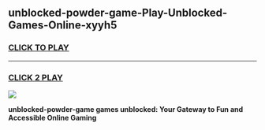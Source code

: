 
## unblocked-powder-game-Play-Unblocked-Games-Online-xyyh5
<h3>
<a href="https://premium76.site?title=unblocked-powder-game&ref=25A">CLICK TO PLAY</a></h3>
<hr>

<h3>
<a href="https://premium76.site?title=unblocked-powder-game&ref=25A">CLICK 2 PLAY</a>
  
</h3>

<a href="https://premium76.site?title=unblocked-powder-game&ref=25A"><img src="https://clearcache.store/games.png"></a>


**unblocked-powder-game games unblocked: Your Gateway to Fun and Accessible Online Gaming**
